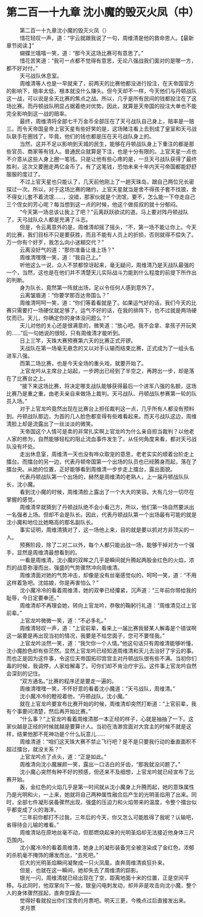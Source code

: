 <h1>第二百一十九章 沈小魔的毁灭火凤（中）</h1>
<div id="content">&nbsp&nbsp&nbsp&nbsp&nbsp&nbsp&nbsp&nbsp
 第二百一十九章沈小魔的毁灭火凤（）
 <br/>&nbsp&nbsp&nbsp&nbsp&nbsp&nbsp&nbsp&nbsp
 惜花轻叹一声，道：“宇云就跟我说了一句，周维清是他的救命恩人。【最新章节阅读.】”
 <br/>&nbsp&nbsp&nbsp&nbsp&nbsp&nbsp&nbsp&nbsp
 蝴蝶兰嘻嘻一笑，道：“那今天这场比赛可有意思了。”
 <br/>&nbsp&nbsp&nbsp&nbsp&nbsp&nbsp&nbsp&nbsp
 惜花苦笑道：“我可一点都不觉得有意思，无论八强战我们面对的是哪一方，都不好对付。”
 <br/>&nbsp&nbsp&nbsp&nbsp&nbsp&nbsp&nbsp&nbsp
 天弓战队休息室。
 <br/>&nbsp&nbsp&nbsp&nbsp&nbsp&nbsp&nbsp&nbsp
 周维清等人也是一早就来了，前两天的比赛他都没进行投注，在天帝国官方的影响下，赔率太低，根本就没什么赚头。但今天却不一样，今天他们与丹顿战队这一战，可以说是全天比赛的焦点之战。所以，几乎是所有民间的钱都投注在了这场比赛。而丹顿战队明显占据着绝对优势。因此，就算是天帝国的投注大单也不能完全影响到这一战的赔率。
 <br/>&nbsp&nbsp&nbsp&nbsp&nbsp&nbsp&nbsp&nbsp
 最终，周维清将全部七千万金币全部压在了天弓战队自己身上，赔率是一赔三。而令天帝国皇帝上官天星有些好笑的是，这场赌注看上去到成了皇室和天弓战队联手在圈钱了，毕竟，他们的钱也都是压在天弓战队身上的。
 <br/>&nbsp&nbsp&nbsp&nbsp&nbsp&nbsp&nbsp&nbsp
 当然，这并不足以影响到天城的民生，能够在丹顿战队身上下重注的都是那些官员、商家等有钱人。普通民众就算是下注，也是十分有限的。上官天星一点也不介意从这些人身上圈一笔钱。只是让他有些心疼的是，一旦天弓战队获得了最终胜利，这次又要圈走两亿金币了。有了这笔钱，恐怕未来十年内天弓帝国都能舒舒服服的度过了。
 <br/>&nbsp&nbsp&nbsp&nbsp&nbsp&nbsp&nbsp&nbsp
 不过上官天星也只能认了，几天前他刚上了一趟天珠岛，跟自己两位兄长密探过一次。所以，对于这场比赛的赌约，上官天星就当是舍不得孩子套不找狼，舍不得女儿套不着流氓……，没错，那家伙就是个流氓，要不，怎么能一下夺走自己三个侄女的芳心呢？每当想到这一点的时候，他这个做叔叔的就十分郁闷。
 <br/>&nbsp&nbsp&nbsp&nbsp&nbsp&nbsp&nbsp&nbsp
 “今天第一场总该让我上了吧？”云离跃跃欲试的道。马上要对阵丹顿战队了，天弓战队众人都是充满了斗志。
 <br/>&nbsp&nbsp&nbsp&nbsp&nbsp&nbsp&nbsp&nbsp
 但是，令云离意外的是，周维清却摇了摇头，“不，第一场不能让你上。今天的比赛，我们目标不只是要获胜，而且不能有人员上的折损，否则就得不偿失了。万一你有个好歹，我怎么向小迷糊交代？”
 <br/>&nbsp&nbsp&nbsp&nbsp&nbsp&nbsp&nbsp&nbsp
 云离没好气的道：“那你准备让谁上场？”
 <br/>&nbsp&nbsp&nbsp&nbsp&nbsp&nbsp&nbsp&nbsp
 周维清嘿嘿一笑，道：“我自己上。”
 <br/>&nbsp&nbsp&nbsp&nbsp&nbsp&nbsp&nbsp&nbsp
 听他这么一说，众人不禁都惊讶起来，毫无疑问，周维清乃是天战队最强的一个，当然，这也是在他们并不清楚天儿实际战斗力能到什么程度的前提下所作出的判断。
 <br/>&nbsp&nbsp&nbsp&nbsp&nbsp&nbsp&nbsp&nbsp
 身为队长，竟然第一阵就出场，足以令任何人感到意外了。
 <br/>&nbsp&nbsp&nbsp&nbsp&nbsp&nbsp&nbsp&nbsp
 云离皱眉道：“你要学那百达帝国么？”
 <br/>&nbsp&nbsp&nbsp&nbsp&nbsp&nbsp&nbsp&nbsp
 周维清呵呵一笑，道：“你们等着看就是了。如果运气好的话，我们今天的比赛只需要打一场硬仗就足够了。运气不好的话，在我的排阵下，也不过就是两场硬仗而已。天儿，你确定你的身体没问题么？”
 <br/>&nbsp&nbsp&nbsp&nbsp&nbsp&nbsp&nbsp&nbsp
 天儿对他的关心还是很满意的，微笑道：“放心吧。我不会拿、拿孩子开玩笑的……”后一句她说的很轻，只有周维清才能听到。
 <br/>&nbsp&nbsp&nbsp&nbsp&nbsp&nbsp&nbsp&nbsp
 日上三竿，天珠大赛预赛第六天的比赛正式开锣。
 <br/>&nbsp&nbsp&nbsp&nbsp&nbsp&nbsp&nbsp&nbsp
 天战队在第一场毫无悬念的又以对手认输而结束比赛，正式成为了一组头名进军八强。
 <br/>&nbsp&nbsp&nbsp&nbsp&nbsp&nbsp&nbsp&nbsp
 而第二场比赛，也是今天全场的重头戏，就要开始了。
 <br/>&nbsp&nbsp&nbsp&nbsp&nbsp&nbsp&nbsp&nbsp
 上官龙吟从主席台上站起，一步跨出已经到了半空之，再跨出一步，却是落在了比赛台之上。
 <br/>&nbsp&nbsp&nbsp&nbsp&nbsp&nbsp&nbsp&nbsp
 “接下来这场比赛，将决定哪支战队能够获得最后一个进军八强的名额，这场比赛乃是重之重，由老夫亲自来做场上裁判。天弓战队、丹顿战队参赛第一轮的队员入场。”
 <br/>&nbsp&nbsp&nbsp&nbsp&nbsp&nbsp&nbsp&nbsp
 对于上官龙吟竟然出现在比赛台上担任裁判这一点，几乎所有人都没有预料到。丹顿战队那边，为首的几人脸色都变得有些难看起来。而天弓战队这边，周维清脸上却是流露出了一丝淡淡的微笑。
 <br/>&nbsp&nbsp&nbsp&nbsp&nbsp&nbsp&nbsp&nbsp
 天帝国这个人情可是卖的非常扎实啊上官龙吟为什么亲自担当裁判？以他老人家的修为，自然能够轻松的阻止流血事件发生了。从任何角度来看，都对天弓战队没有坏处。
 <br/>&nbsp&nbsp&nbsp&nbsp&nbsp&nbsp&nbsp&nbsp
 走出休息室，周维清一天也没有哗众取宠的意思，老老实实的顺着台阶走上擂台。而擂台的另一边，代表丹顿帝国第一个出场的队员也已经腾身而起，落在了擂台央。从她的位置，正好能够看到周维清一步步走上擂台，露出面貌。
 <br/>&nbsp&nbsp&nbsp&nbsp&nbsp&nbsp&nbsp&nbsp
 代表丹顿战队第一个出场的，赫然是周维清的老熟人，上一届丹顿战队队长，沈小魔。
 <br/>&nbsp&nbsp&nbsp&nbsp&nbsp&nbsp&nbsp&nbsp
 看到沈小魔的时候，周维清脸上露出了一个大大的笑容。大有几分一切尽在掌握的感觉。
 <br/>&nbsp&nbsp&nbsp&nbsp&nbsp&nbsp&nbsp&nbsp
 周维清早就猜到了丹顿战队绝不会小看己方，所以，他们第一场自然要派出一名强者上场。但却不会是队长。因此，代表丹顿战队第一个出场最有可能的就是沈小魔和地位比她略高的那名副队长。
 <br/>&nbsp&nbsp&nbsp&nbsp&nbsp&nbsp&nbsp&nbsp
 事实证明，周维清猜对了，这一场他上来，目的就是要以抓对方非顶尖的一人。
 <br/>&nbsp&nbsp&nbsp&nbsp&nbsp&nbsp&nbsp&nbsp
 预赛阶段，除了二对二以外，每个人都只能出战一场，能够干掉对方一个强手，显然是周维清最想看到的。
 <br/>&nbsp&nbsp&nbsp&nbsp&nbsp&nbsp&nbsp&nbsp
 一看是周维清，沈小魔的双眸之几乎是瞬间就升腾起两股金红色的火焰，浓烈的战意弥漫而出，强盛的气势骤然冲向周维清。
 <br/>&nbsp&nbsp&nbsp&nbsp&nbsp&nbsp&nbsp&nbsp
 周维清面对她的气势冲击，却像是没有丝毫感觉似的，呵呵一笑，道：“不用这样着急吧。沈姑娘，你是再害怕么？”
 <br/>&nbsp&nbsp&nbsp&nbsp&nbsp&nbsp&nbsp&nbsp
 沈小魔冷冷的看着周维清，她的双拳已经攥紧，沉声道：“三年前你带给我的耻辱，今日定要奉还。”
 <br/>&nbsp&nbsp&nbsp&nbsp&nbsp&nbsp&nbsp&nbsp
 周维清却不再理会她，转向上官龙吟，恭敬的鞠躬行礼道：“周维清见过上官前辈。”
 <br/>&nbsp&nbsp&nbsp&nbsp&nbsp&nbsp&nbsp&nbsp
 上官龙吟微微一笑，道：“不必多礼。”
 <br/>&nbsp&nbsp&nbsp&nbsp&nbsp&nbsp&nbsp&nbsp
 周维清轻叹一声，道：“上官前辈，看来上一届比赛我替某人解毒是个错误啊这一届要是再出现当初的情况，我要是不给您面子，您可不要怪我。”
 <br/>&nbsp&nbsp&nbsp&nbsp&nbsp&nbsp&nbsp&nbsp
 上官龙吟淡然一笑，道：“我欠你一个人情。”他这句话只有周维清能够听懂，沈小魔脸色却有些茫然。显然上官龙吟已经知道周维清和天儿去治好了宇云的事。而也正是因为这件事，令这位天帝国拓印宫宫主对丹顿战队很有些不满。当初你们毒的时候，我调停，人家给解毒了。可你们却不肯治疗宇云。这件事上官龙吟自然会深刻的记住。
 <br/>&nbsp&nbsp&nbsp&nbsp&nbsp&nbsp&nbsp&nbsp
 “双方通名。”比赛的程序还是要走一遍的。
 <br/>&nbsp&nbsp&nbsp&nbsp&nbsp&nbsp&nbsp&nbsp
 周维清嘿嘿一笑，不怀好意的看着沈小魔道：“天弓战队，周维清。”
 <br/>&nbsp&nbsp&nbsp&nbsp&nbsp&nbsp&nbsp&nbsp
 沈小魔冷冷的瞪视着他，“丹顿战队，沈小魔。”
 <br/>&nbsp&nbsp&nbsp&nbsp&nbsp&nbsp&nbsp&nbsp
 就在上官龙吟要宣布比赛开始的时候，周维清却突然打断道：“上官前辈，我有个事要问清楚，然后再开始比赛。”
 <br/>&nbsp&nbsp&nbsp&nbsp&nbsp&nbsp&nbsp&nbsp
 “什么事？”上官龙吟看着周维清那一本正经的样子，心就是抽抽了一下。这家伙越是正经的时候就越是要算计人。当初在浩渺宫面对大宫主的时候不就是这样，结果他那不死神功是个什么玩意儿……
 <br/>&nbsp&nbsp&nbsp&nbsp&nbsp&nbsp&nbsp&nbsp
 周维清道：“咱们这天珠大赛不禁止飞行吧？是不是只要我行动的垂直面积不超过擂台，就没关系？”
 <br/>&nbsp&nbsp&nbsp&nbsp&nbsp&nbsp&nbsp&nbsp
 上官龙吟点了点头，道：“正是如此。”
 <br/>&nbsp&nbsp&nbsp&nbsp&nbsp&nbsp&nbsp&nbsp
 周维清向沈小魔展颜一笑，露出一口洁白的牙齿，“那我就没问题了。”
 <br/>&nbsp&nbsp&nbsp&nbsp&nbsp&nbsp&nbsp&nbsp
 沈小魔心突然有种不好的预感，但还来不及细想，上官龙吟就已经宣布了比赛开始。
 <br/>&nbsp&nbsp&nbsp&nbsp&nbsp&nbsp&nbsp&nbsp
 轰，金红色的火焰几乎是第一时间就从沈小魔身上升腾而起，她的意珠属性乃是光明和火，一上来，她就将自己两种属性融合后产生的光明圣焰用了出来。同时，全部七件凝形装备骤然出现，强盛的压迫力和火焰带来的温度，令整个擂台似乎都变成了火的海洋。
 <br/>&nbsp&nbsp&nbsp&nbsp&nbsp&nbsp&nbsp&nbsp
 “三年前你都打不过我，三年后的今天，你又怎么可能胜得了我呢？认输吧，省得待会儿输的难看。”
 <br/>&nbsp&nbsp&nbsp&nbsp&nbsp&nbsp&nbsp&nbsp
 周维清站在原地丝毫不动，但那燃烧起来的光明圣焰却无法接近他身体三尺范围内。
 <br/>&nbsp&nbsp&nbsp&nbsp&nbsp&nbsp&nbsp&nbsp
 沈小魔冷冷的看着周维清，她身上的凝形装备完全被渲染成了金红色，浓郁的杀机毫不掩饰的爆发而出，“去死吧。”
 <br/>&nbsp&nbsp&nbsp&nbsp&nbsp&nbsp&nbsp&nbsp
 巨大的光明圣焰瞬间凝聚成一只火凤凰，直奔周维清疯狂扑来。
 <br/>&nbsp&nbsp&nbsp&nbsp&nbsp&nbsp&nbsp&nbsp
 但是，也就在这一瞬间，她却失去了周维清的踪影。
 <br/>&nbsp&nbsp&nbsp&nbsp&nbsp&nbsp&nbsp&nbsp
 银光一闪，周维清就已经出现在了空，距离地面十米的位置，正是空间平移。与此同时，他双掌向下一按，银皇闪电刺发动，却并非是攻击向沈小魔，整个人的身体骤然拔起，直奔空蹿去——
 <br/>&nbsp&nbsp&nbsp&nbsp&nbsp&nbsp&nbsp&nbsp
 觉得好看就投出你们宝贵的月票吧。明天三更，今晚点过后直接发出来。
 <br/>&nbsp&nbsp&nbsp&nbsp&nbsp&nbsp&nbsp&nbsp
 求月票
 <br/>&nbsp&nbsp&nbsp&nbsp&nbsp&nbsp&nbsp&nbsp
 <br/>&nbsp&nbsp&nbsp&nbsp&nbsp&nbsp&nbsp&nbsp
</div>
